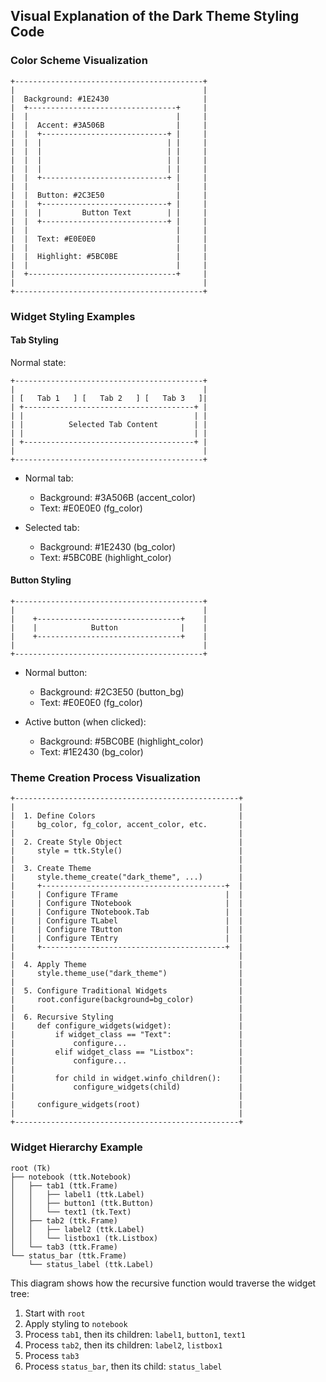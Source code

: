## Visual Explanation of the Dark Theme Styling Code

### Color Scheme Visualization
```
+------------------------------------------+
|                                          |
|  Background: #1E2430                     |
|  +---------------------------------+     |
|  |                                 |     |
|  |  Accent: #3A506B                |     |
|  |  +----------------------------+ |     |
|  |  |                            | |     |
|  |  |                            | |     |
|  |  |                            | |     |
|  |  |                            | |     |
|  |  +----------------------------+ |     |
|  |                                 |     |
|  |  Button: #2C3E50                |     |
|  |  +----------------------------+ |     |
|  |  |         Button Text        | |     |
|  |  +----------------------------+ |     |
|  |                                 |     |
|  |  Text: #E0E0E0                  |     |
|  |                                 |     |
|  |  Highlight: #5BC0BE             |     |
|  |                                 |     |
|  +---------------------------------+     |
|                                          |
+------------------------------------------+
```

### Widget Styling Examples

#### Tab Styling
Normal state:
```
+------------------------------------------+
|                                          |
| [   Tab 1   ] [   Tab 2   ] [   Tab 3   ]|
| +--------------------------------------+ |
| |                                      | |
| |          Selected Tab Content        | |
| |                                      | |
| +--------------------------------------+ |
|                                          |
+------------------------------------------+
```

- Normal tab:
  - Background: #3A506B (accent_color)
  - Text: #E0E0E0 (fg_color)

- Selected tab:
  - Background: #1E2430 (bg_color)
  - Text: #5BC0BE (highlight_color)

#### Button Styling
```
+------------------------------------------+
|                                          |
|    +--------------------------------+    |
|    |            Button              |    |
|    +--------------------------------+    |
|                                          |
+------------------------------------------+
```

- Normal button:
  - Background: #2C3E50 (button_bg)
  - Text: #E0E0E0 (fg_color)

- Active button (when clicked):
  - Background: #5BC0BE (highlight_color)
  - Text: #1E2430 (bg_color)

### Theme Creation Process Visualization

```
+--------------------------------------------------+
|                                                  |
|  1. Define Colors                                |
|     bg_color, fg_color, accent_color, etc.       |
|                                                  |
|  2. Create Style Object                          |
|     style = ttk.Style()                          |
|                                                  |
|  3. Create Theme                                 |
|     style.theme_create("dark_theme", ...)        |
|     +-----------------------------------------+  |
|     | Configure TFrame                        |  |
|     | Configure TNotebook                     |  |
|     | Configure TNotebook.Tab                 |  |
|     | Configure TLabel                        |  |
|     | Configure TButton                       |  |
|     | Configure TEntry                        |  |
|     +-----------------------------------------+  |
|                                                  |
|  4. Apply Theme                                  |
|     style.theme_use("dark_theme")                |
|                                                  |
|  5. Configure Traditional Widgets                |
|     root.configure(background=bg_color)          |
|                                                  |
|  6. Recursive Styling                            |
|     def configure_widgets(widget):               |
|         if widget_class == "Text":               |
|             configure...                         |
|         elif widget_class == "Listbox":          |
|             configure...                         |
|                                                  |
|         for child in widget.winfo_children():    |
|             configure_widgets(child)             |
|                                                  |
|     configure_widgets(root)                      |
|                                                  |
+--------------------------------------------------+
```

### Widget Hierarchy Example

```
root (Tk)
├── notebook (ttk.Notebook)
│   ├── tab1 (ttk.Frame)
│   │   ├── label1 (ttk.Label)
│   │   ├── button1 (ttk.Button)
│   │   └── text1 (tk.Text)
│   ├── tab2 (ttk.Frame)
│   │   ├── label2 (ttk.Label)
│   │   └── listbox1 (tk.Listbox)
│   └── tab3 (ttk.Frame)
└── status_bar (ttk.Frame)
    └── status_label (ttk.Label)
```

This diagram shows how the recursive function would traverse the widget tree:
1. Start with `root`
2. Apply styling to `notebook`
3. Process `tab1`, then its children: `label1`, `button1`, `text1`
4. Process `tab2`, then its children: `label2`, `listbox1`
5. Process `tab3`
6. Process `status_bar`, then its child: `status_label`
